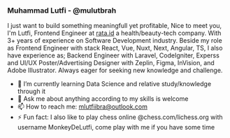 ### Muhammad Lutfi - @mulutbrah

I just want to build something meaningfull yet profitable,
Nice to meet you, I'm Lutfi, Frontend Engineer at [rata.id](http://rata.id) a health/beauty-tech company. With 3+ years of experience on Software Development industry. Beside my role as Frontend Engineer with stack React, Vue, Nuxt, Next, Angular, TS, I also have experience as; Backend Engineer with Laravel, CodeIgniter, Experss and UI/UX Poster/Advertising Designer with Zeplin, Figma, InVision, and Adobe Illustrator. 
Always eager for seeking new knowledge and challenge.

- 🌱 I’m currently learning Data Science and relative study/knowledge through it
- 💬 Ask me about anything according to my skills is welcome
- 📫 How to reach me: mlutfiibra@outlook.com
- ⚡ Fun fact: I also like to play chess online @chess.com/lichess.org with username MonkeyDeLutfi, come play with me if you have some time

